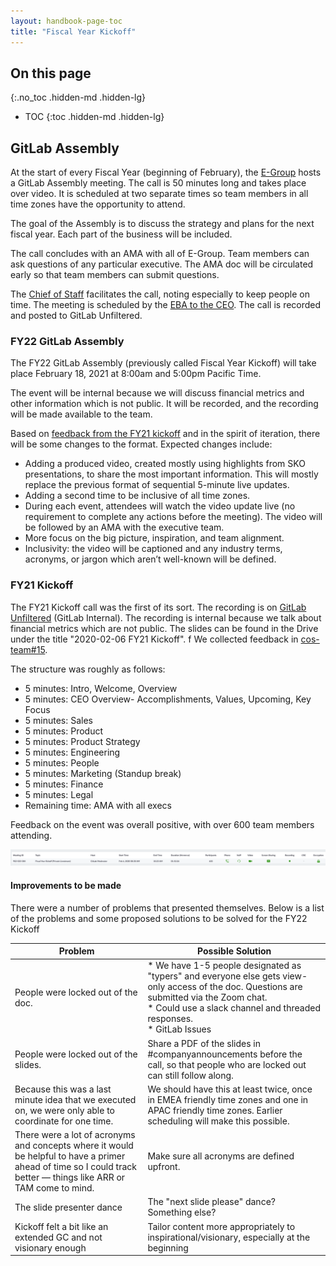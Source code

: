 ```yaml
---
layout: handbook-page-toc
title: "Fiscal Year Kickoff"
---  
```


## On this page
{:.no_toc .hidden-md .hidden-lg}

- TOC
{:toc .hidden-md .hidden-lg}

## GitLab Assembly

At the start of every Fiscal Year (beginning of February), the [E-Group](/company/team/structure/#e-group) hosts a GitLab Assembly meeting. The call is 50 minutes long and takes place over video. It is scheduled at two separate times so team members in all time zones have the opportunity to attend.

The goal of the Assembly is to discuss the strategy and plans for the next fiscal year. Each part of the business will be included.

The call concludes with an AMA with all of E-Group. Team members can ask questions of any particular executive. The AMA doc will be circulated early so that team members can submit questions.

The [Chief of Staff](/job-families/chief-executive-officer/chief-of-staff/) facilitates the call, noting especially to keep people on time. The meeting is scheduled by the [EBA to the CEO](/job-families/people-ops/executive-business-administrator/). The call is recorded and posted to GitLab Unfiltered.

### FY22 GitLab Assembly

The FY22 GitLab Assembly (previously called Fiscal Year Kickoff) will take place February 18, 2021 at 8:00am and 5:00pm Pacific Time.

The event will be internal because we will discuss financial metrics and other information which is not public. It will be recorded, and the recording will be made available to the team.

Based on [feedback from the FY21 kickoff](#improvements-to-be-made) and in the spirit of iteration, there will be some changes to the format. Expected changes include:
* Adding a produced video, created mostly using highlights from SKO presentations, to share the most important information. This will mostly replace the previous format of sequential 5-minute live updates.
* Adding a second time to be inclusive of all time zones.
* During each event, attendees will watch the video update live (no requirement to complete any actions before the meeting). The video will be followed by an AMA with the executive team.
* More focus on the big picture, inspiration, and team alignment.
* Inclusivity: the video will be captioned and any industry terms, acronyms, or jargon which aren’t well-known will be defined.


### FY21 Kickoff

The FY21 Kickoff call was the first of its sort. 
The recording is on [GitLab Unfiltered](https://youtu.be/XlYsmj5fCcI) (GitLab Internal).
The recording is internal because we talk about financial metrics which are not public. 
The slides can be found in the Drive under the title "2020-02-06 FY21 Kickoff".
f
We collected feedback in [cos-team#15](https://gitlab.com/gitlab-com/cos-team/issues/15).

The structure was roughly as follows:
* 5 minutes: Intro, Welcome, Overview
* 5 minutes: CEO Overview- Accomplishments, Values, Upcoming, Key Focus
* 5 minutes: Sales
* 5 minutes: Product
* 5 minutes: Product Strategy
* 5 minutes: Engineering
* 5 minutes: People
* 5 minutes: Marketing (Standup break)
* 5 minutes: Finance
* 5 minutes: Legal
* Remaining time: AMA with all execs

Feedback on the event was overall positive, with over 600 team members attending.

![fy21_kickoff_attendance_stats](fy21_kickoff_attendance_stats.png)

#### Improvements to be made
There were a number of problems that presented themselves. Below is a list of the problems and some proposed solutions to be solved for the FY22 Kickoff

| Problem | Possible Solution |
|---------|-------------------|
| People were locked out of the doc. |* We have 1-5 people designated as "typers" and everyone else gets view-only access of the doc. Questions are submitted via the Zoom chat.<br>* Could use a slack channel and threaded responses.<br> * GitLab Issues|
| People were locked out of the slides. | Share a PDF of the slides in #companyannouncements before the call, so that people who are locked out can still follow along. |
| Because this was a last minute idea that we executed on, we were only able to coordinate for one time. | We should have this at least twice, once in EMEA friendly time zones and one in APAC friendly time zones. Earlier scheduling will make this possible. |
| There were a lot of acronyms and concepts where it would be helpful to have a primer ahead of time so I could track better — things like ARR or TAM come to mind. | Make sure all acronyms are defined upfront. |
| The slide presenter dance | The "next slide please" dance? Something else? |
| Kickoff felt a bit like an extended GC and not visionary enough | Tailor content more appropriately to inspirational/visionary, especially at the beginning |


